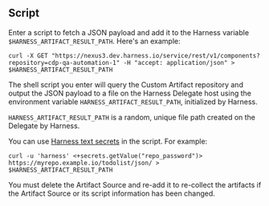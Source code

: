 ## Script

Enter a script to fetch a JSON payload and add it to the Harness variable `$HARNESS_ARTIFACT_RESULT_PATH`. Here's an example:

```
curl -X GET "https://nexus3.dev.harness.io/service/rest/v1/components?repository=cdp-qa-automation-1" -H "accept: application/json" > $HARNESS_ARTIFACT_RESULT_PATH
```

The shell script you enter will query the Custom Artifact repository and output the JSON payload to a file on the Harness Delegate host using the environment variable `HARNESS_ARTIFACT_RESULT_PATH`, initialized by Harness. 

`HARNESS_ARTIFACT_RESULT_PATH` is a random, unique file path created on the Delegate by Harness.

You can use [Harness text secrets](../../../platform/6_Security/2-add-use-text-secrets.md) in the script. For example:

```
curl -u 'harness' <+secrets.getValue("repo_password")> https://myrepo.example.io/todolist/json/ > $HARNESS_ARTIFACT_RESULT_PATH
```

You must delete the Artifact Source and re-add it to re-collect the artifacts if the Artifact Source or its script information has been changed.
